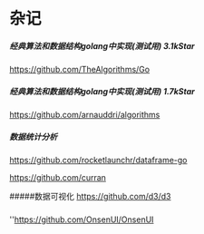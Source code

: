 # 杂记

##### 经典算法和数据结构golang中实现(测试用) 3.1kStar
https://github.com/TheAlgorithms/Go

##### 经典算法和数据结构golang中实现(测试用) 1.7kStar
https://github.com/arnauddri/algorithms



##### 数据统计分析
https://github.com/rocketlaunchr/dataframe-go

https://github.com/curran

#####数据可视化
https://github.com/d3/d3

#####
''https://github.com/OnsenUI/OnsenUI
